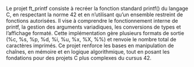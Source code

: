 Le projet ft_printf consiste à recréer la fonction standard printf() du langage C, en respectant la norme 42 et en n’utilisant qu’un ensemble restreint de fonctions autorisées. Il vise à comprendre le fonctionnement interne de printf, la gestion des arguments variadiques, les conversions de types et l’affichage formaté. Cette implémentation gère plusieurs formats de sortie (%c, %s, %p, %d, %i, %u, %x, %X, %%) et renvoie le nombre total de caractères imprimés. Ce projet renforce les bases en manipulation de chaînes, en mémoire et en logique algorithmique, tout en posant les fondations pour des projets C plus complexes du cursus 42.
